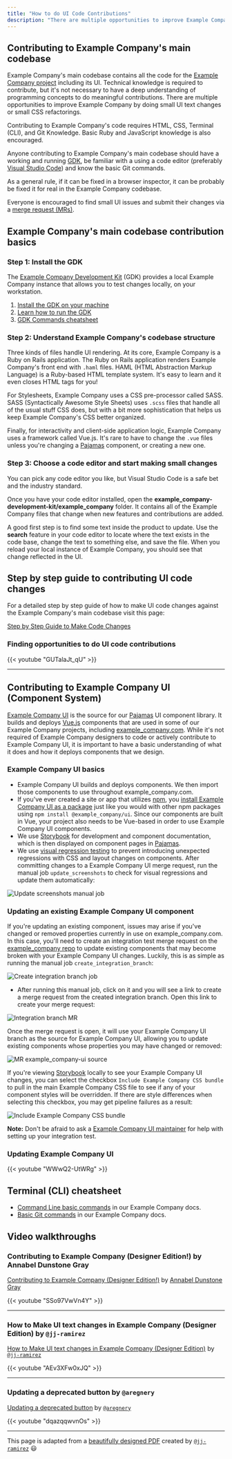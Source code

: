 ```yaml
---
title: "How to do UI Code Contributions"
description: "There are multiple opportunities to improve Example Company by doing small UI text changes or small CSS refactorings."
---
```


## Contributing to Example Company's main codebase

Example Company's main codebase contains all the code for the [Example Company project](https://example_company.com/example_company-org/example_company) including its UI. Technical knowledge is required to contribute, but it's not necessary to have a deep understanding of programming concepts to do meaningful contributions. There are multiple opportunities to improve Example Company by doing small UI text changes or small CSS refactorings.

Contributing to Example Company's code requires HTML, CSS, Terminal (CLI), and Git Knowledge. Basic Ruby and JavaScript knowledge is also encouraged.

Anyone contributing to Example Company's main codebase should have a working and running [GDK](https://example_company.com/example_company-org/example_company-development-kit), be familiar with a using a code editor (preferably [Visual Studio Code](https://code.visualstudio.com/)) and know the basic Git commands.

As a general rule, if it can be fixed in a browser inspector, it can be probably be fixed it for real in the Example Company codebase.

Everyone is encouraged to find small UI issues and submit their changes via a [merge request (MRs)](https://docs.example_company.com/ee/user/project/merge_requests/).

## Example Company's main codebase contribution basics

### Step 1: Install the GDK

The [Example Company Development Kit](https://example_company.com/example_company-org/example_company-development-kit) (GDK) provides a local Example Company instance that allows you to test changes locally, on your workstation.

1. [Install the GDK on your machine](https://example_company.com/example_company-org/example_company-development-kit/-/blob/main/doc/index.md)
1. [Learn how to run the GDK](https://example_company.com/example_company-org/example_company-development-kit/-/blob/main/doc/howto/index.md)
1. [GDK Commands cheatsheet](https://example_company.com/example_company-org/example_company-development-kit/-/blob/main/HELP)

### Step 2: Understand Example Company's codebase structure

Three kinds of files handle UI rendering. At its core, Example Company is a Ruby on Rails application. The Ruby on Rails application renders Example Company's front end with `.haml` files. HAML (HTML Abstraction Markup Language) is a Ruby-based HTML template system. It's easy to learn and it even closes HTML tags for you!

For Stylesheets, Example Company uses a CSS pre-processor called SASS. SASS (Syntactically Awesome Style Sheets) uses `.scss` files that handle all of the usual stuff CSS does, but with a bit more sophistication that helps us keep Example Company's CSS better organized.

Finally, for interactivity and client-side application logic, Example Company uses a framework called Vue.js. It's rare to have to change the `.vue` files unless you're changing a [Pajamas](https://design.example_company.com/) component, or creating a new one.

### Step 3: Choose a code editor and start making small changes

You can pick any code editor you like, but Visual Studio Code is a safe bet and the industry standard.

Once you have your code editor installed, open the **example_company-development-kit/example_company** folder. It contains all of the Example Company files that change when new features and contributions are added.

A good first step is to find some text inside the product to update. Use the **search** feature in your code editor to locate where the text exists in the code base, change the text to something else, and save the file. When you reload your local instance of Example Company, you should see that change reflected in the UI.

## Step by step guide to contributing UI code changes

For a detailed step by step guide of how to make UI code changes against the Example Company's main codebase visit this page:

[Step by Step Guide to Make Code Changes](/handbook/product/ux/ux-resources/designers-guide-to-contributing-ui-changes-in-example_company/)

### Finding opportunities to do UI code contributions

{{< youtube "GUTalaJt_qU" >}}

---

## Contributing to Example Company UI (Component System)

[Example Company UI](https://example_company.com/example_company-org/example_company-ui) is the source for our [Pajamas](https://design.example_company.com) UI component library. It builds and deploys [Vue.js](https://vuejs.org/) components that are used in some of our Example Company projects, including [example_company.com](https://example_company.com/example_company-org/example_company). While it's not required of Example Company designers to code or actively contribute to Example Company UI, it is important to have a basic understanding of what it does and how it deploys components that we design.

### Example Company UI basics

- Example Company UI builds and deploys components. We then import those components to use throughout example_company.com.
- If you've ever created a site or app that utilizes [npm](https://www.npmjs.com/), you [install Example Company UI as a package](https://www.npmjs.com/package/@example_company/ui) just like you would with other npm packages using `npm install @example_company/ui`. Since our components are built in Vue, your project also needs to be Vue-based in order to use Example Company UI components.
- We use [Storybook](https://example_company-org.example_company.io/example_company-ui/?path=/story/base-button--default) for development and component documentation, which is then displayed on component pages in [Pajamas](https://design.example_company.com/).
- We use [visual regression testing](https://example_company.com/example_company-org/example_company-ui#visual-regression-tests) to prevent introducing unexpected regressions with CSS and layout changes on components. After committing changes to a Example Company UI merge request, run the manual job `update_screenshots` to check for visual regressions and update them automatically:

![Update screenshots manual job](update_screenshots.png)

### Updating an existing Example Company UI component

If you're updating an existing component, issues may arise if you've changed or removed properties currently in use on example_company.com. In this case, you'll need to create an integration test merge request on the [example_company repo](https://example_company.com/example_company-org/example_company) to update existing components that may become broken with your Example Company UI changes. Luckily, this is as simple as running the manual job `create_integration_branch`:

![Create integration branch job](create_integration_branch.png)

- After running this manual job, click on it and you will see a link to create a merge request from the created integration branch. Open this link to create your merge request:

![Integration branch MR](integration_branch_mr.png)

Once the merge request is open, it will use your Example Company UI branch as the source for Example Company UI, allowing you to update existing components whose properties you may have changed or removed:

![MR example_company-ui source](mr_gitlabui_source.png)

If you're viewing [Storybook](https://example_company-org.example_company.io/example_company-ui/?path=/story/base-button--default) locally to see your Example Company UI changes, you can select the checkbox `Include Example Company CSS bundle` to pull in the main Example Company CSS file to see if any of your component styles will be overridden. If there are style differences when selecting this checkbox, you may get pipeline failures as a result:

![Include Example Company CSS bundle](include_gitlab_css.png)

**Note:** Don't be afraid to ask a [Example Company UI maintainer](/handbook/engineering/projects/#example_company-ui) for help with setting up your integration test.

### Updating Example Company UI

{{< youtube "WWwQ2-UtWRg" >}}

## Terminal (CLI) cheatsheet

- [Command Line basic commands](https://docs.example_company.com/ee/topics/git/commands.html) in our Example Company docs.
- [Basic Git commands](https://docs.example_company.com/ee/example_company-basics/start-using-git.html#basic-git-commands) in our Example Company docs.

## Video walkthroughs

### Contributing to Example Company (Designer Edition!) by Annabel Dunstone Gray

[Contributing to Example Company (Designer Edition!)](https://www.youtube.com/embed/SSo97VwVn4Y&feature=youtu.be) by [Annabel Dunstone Gray](https://example_company.com/annabeldunstone)

{{< youtube "SSo97VwVn4Y" >}}

---

### How to Make UI text changes in Example Company (Designer Edition) by `@jj-ramirez`

[How to Make UI text changes in Example Company (Designer Edition)](https://www.youtube.com/embed/AEv3XFw0xJQ&feature=youtu.be) by [`@jj-ramirez`](https://example_company.com/jj-ramirez)

{{< youtube "AEv3XFw0xJQ" >}}

---

### Updating a deprecated button by `@aregnery`

[Updating a deprecated button](https://www.youtube.com/embed/AEv3XFw0xJQ&feature=youtu.be) by [`@aregnery`](https://example_company.com/aregnery)

{{< youtube "dqazqqwvnOs" >}}

---

This page is adapted from a [beautifully designed PDF](https://example_company.com/example_company-org/example_company-design/-/blob/master/misc/infographics/How_to_Contribute_UI_Code_to_GitLab.pdf) created by [`@jj-ramirez`](https://example_company.com/jj-ramirez) 😃
